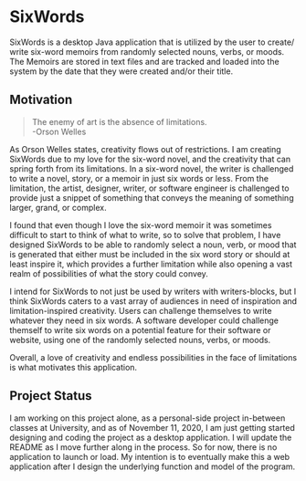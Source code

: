 # SixWords
SixWords is a desktop Java application that is utilized by the user to create/ write six-word memoirs from randomly selected nouns, verbs, or moods. The Memoirs are stored in text files and are tracked and loaded into the system by the date that they were created and/or their title.

## Motivation
>The enemy of art is the absence of limitations.  
-Orson Welles

As Orson Welles states, creativity flows out of restrictions. I am creating SixWords due to my love for the six-word novel, and the creativity that can spring forth from its limitations. In a six-word novel, the writer is challenged to write a novel, story, or a memoir in just six words or less. From the limitation, the artist, designer, writer, or software engineer is challenged to provide just a snippet of something that conveys the meaning of something larger, grand, or complex.   
  
I found that even though I love the six-word memoir it was sometimes difficult to start to think of what to write, so to solve that problem, I have designed SixWords to be able to randomly select a noun, verb, or mood that is generated that either must be included in the six word story or should at least inspire it, which provides a further limitation while also opening a vast realm of possibilities of what the story could convey.   
  
I intend for SixWords to not just be used by writers with writers-blocks, but I think SixWords caters to a vast array of audiences in need of inspiration and limitation-inspired creativity. Users can challenge themselves to write whatever they need in six words. A software developer could challenge themself to write six words on a potential feature for their software or website, using one of the randomly selected nouns, verbs, or moods.  
  
Overall, a love of creativity and endless possibilities in the face of limitations is what motivates this application. 

## Project Status
I am working on this project alone, as a personal-side project in-between classes at University, and as of November 11, 2020, I am just getting started designing and coding the project as a desktop application. I will update the README as I move further along in the process. So for now, there is no application to launch or load. My intention is to eventually make this a web application after I design the underlying function and model of the program.

